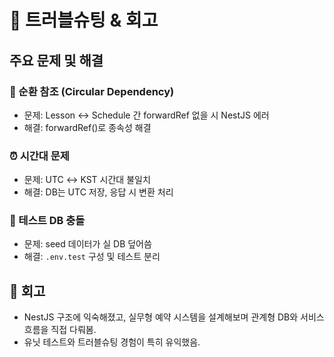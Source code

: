 # 🐛 트러블슈팅 & 회고

## 주요 문제 및 해결

### 🔄 순환 참조 (Circular Dependency)
- 문제: Lesson ↔ Schedule 간 forwardRef 없을 시 NestJS 에러
- 해결: forwardRef()로 종속성 해결

### ⏰ 시간대 문제
- 문제: UTC ↔ KST 시간대 불일치
- 해결: DB는 UTC 저장, 응답 시 변환 처리

### 🧪 테스트 DB 충돌
- 문제: seed 데이터가 실 DB 덮어씀
- 해결: `.env.test` 구성 및 테스트 분리

## 💭 회고

- NestJS 구조에 익숙해졌고, 실무형 예약 시스템을 설계해보며 관계형 DB와 서비스 흐름을 직접 다뤄봄.
- 유닛 테스트와 트러블슈팅 경험이 특히 유익했음.
